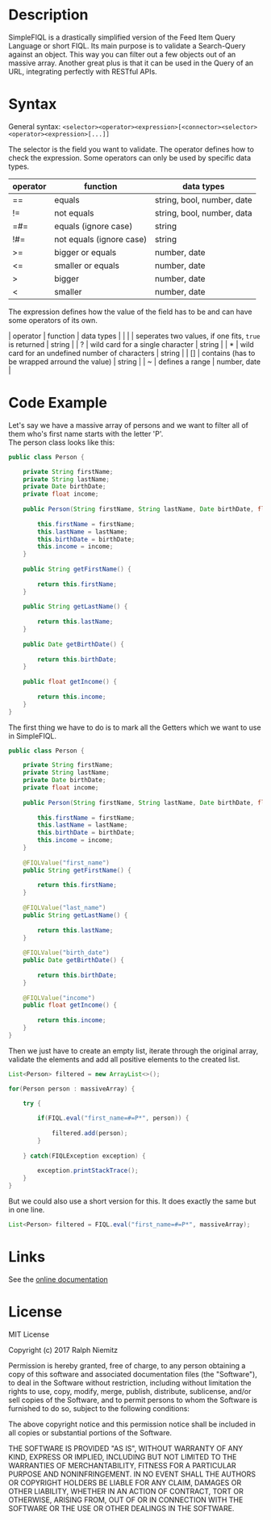 # Description

SimpleFIQL is a drastically simplified version of the Feed Item Query Language or short FIQL.
Its main purpose is to validate a Search-Query against an object.
This way you can filter out a few objects out of an massive array.
Another great plus is that it can be used in the Query of an URL, integrating perfectly with RESTful APIs.

# Syntax

General syntax: `<selector><operator><expression>[<connector><selector><operator><expression>[...]]`

The selector is the field you want to validate.
The operator defines how to check the expression.
Some operators can only be used by specific data types.

| operator | function | data types |
| --- | --- | --- |
| == | equals | string, bool, number, date |
| != | not equals | string, bool, number, data |
| =#= | equals (ignore case) | string |
| !#= | not equals (ignore case) | string |
| >= | bigger or equals | number, date |
| <= | smaller or equals | number, date |
| > | bigger | number, date |
| < | smaller | number, date |

The expression defines how the value of the field has to be and can have some operators of its own.

| operator | function | data types |
| &#124; | seperates two values, if one fits, `true` is returned | string |
| ? | wild card for a single character | string |
| * | wild card for an undefined number of characters | string |
| [] | contains (has to be wrapped arround the value) | string |
| ~ | defines a range | number, date |

# Code Example

Let's say we have a massive array of persons and we want to filter all of them who's first name starts with the letter 'P'.  
The person class looks like this:

```java
public class Person {

    private String firstName;
	private String lastName;
	private Date birthDate;
	private float income;
	
	public Person(String firstName, String lastName, Date birthDate, float income) {
	
		this.firstName = firstName;
		this.lastName = lastName;
		this.birthDate = birthDate;
		this.income = income;
	}
	
	public String getFirstName() {
	
		return this.firstName;
	}
	
	public String getLastName() {
	
		return this.lastName;
	}
	
	public Date getBirthDate() {
	
		return this.birthDate;
	}
	
	public float getIncome() {
	
		return this.income;
	}
}
```

The first thing we have to do is to mark all the Getters which we want to use in SimpleFIQL.

```java
public class Person {

    private String firstName;
	private String lastName;
	private Date birthDate;
	private float income;
	
	public Person(String firstName, String lastName, Date birthDate, float income) {
	
		this.firstName = firstName;
		this.lastName = lastName;
		this.birthDate = birthDate;
		this.income = income;
	}
	
	@FIQLValue("first_name")
	public String getFirstName() {
	
		return this.firstName;
	}
	
	@FIQLValue("last_name")
	public String getLastName() {
	
		return this.lastName;
	}
	
	@FIQLValue("birth_date")
	public Date getBirthDate() {
	
		return this.birthDate;
	}
	
	@FIQLValue("income")
	public float getIncome() {
	
		return this.income;
	}
}
```

Then we just have to create an empty list, iterate through the original array, validate the elements and add all positive elements to the created list.

```java
List<Person> filtered = new ArrayList<>();

for(Person person : massiveArray) {

	try {
	
		if(FIQL.eval("first_name=#=P*", person)) {
		
			filtered.add(person);
		}
	
	} catch(FIQLException exception) {
	
		exception.printStackTrace();
	}
}
```

But we could also use a short version for this. It does exactly the same but in one line.

```java
List<Person> filtered = FIQL.eval("first_name=#=P*", massiveArray);
```

# Links

See the [online documentation](https://ralleytn.github.io/SimpleFIQL/)

# License

MIT License

Copyright (c) 2017 Ralph Niemitz

Permission is hereby granted, free of charge, to any person obtaining a copy
of this software and associated documentation files (the "Software"), to deal
in the Software without restriction, including without limitation the rights
to use, copy, modify, merge, publish, distribute, sublicense, and/or sell
copies of the Software, and to permit persons to whom the Software is
furnished to do so, subject to the following conditions:

The above copyright notice and this permission notice shall be included in all
copies or substantial portions of the Software.

THE SOFTWARE IS PROVIDED "AS IS", WITHOUT WARRANTY OF ANY KIND, EXPRESS OR
IMPLIED, INCLUDING BUT NOT LIMITED TO THE WARRANTIES OF MERCHANTABILITY,
FITNESS FOR A PARTICULAR PURPOSE AND NONINFRINGEMENT. IN NO EVENT SHALL THE
AUTHORS OR COPYRIGHT HOLDERS BE LIABLE FOR ANY CLAIM, DAMAGES OR OTHER
LIABILITY, WHETHER IN AN ACTION OF CONTRACT, TORT OR OTHERWISE, ARISING FROM,
OUT OF OR IN CONNECTION WITH THE SOFTWARE OR THE USE OR OTHER DEALINGS IN THE
SOFTWARE.